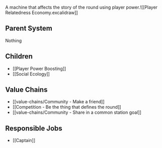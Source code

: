 A machine that affects the story of the round using player power.![[Player Relatedness Economy.excalidraw]]
## Parent System
Nothing
## Children
- [[Player Power Boosting]]
- [[Social Ecology]]
## Value Chains
- [[value-chains/Community - Make a friend]]
- [[Competition - Be the thing that defines the round]]
- [[value-chains/Community - Share in a common station goal]]
## Responsible Jobs
- [[Captain]]